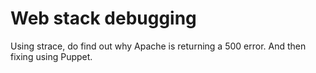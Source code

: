 # Web stack debugging
Using strace, do find out why Apache is returning a 500 error. And then fixing using Puppet.

